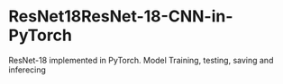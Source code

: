 # ResNet18ResNet-18-CNN-in-PyTorch
ResNet-18 implemented in PyTorch. Model Training, testing, saving and inferecing
